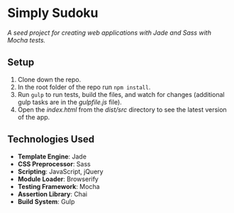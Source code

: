 # Simply Sudoku
*A seed project for creating web applications with Jade and Sass with Mocha tests.*

## Setup
1. Clone down the repo.
2. In the root folder of the repo run `npm install`.
3. Run `gulp` to run tests, build the files, and watch for changes (additional gulp tasks are in the *gulpfile.js* file).
4. Open the *index.html* from the *dist/src* directory to see the latest version of the app.

## Technologies Used
- **Template Engine**: Jade
- **CSS Preprocessor**: Sass
- **Scripting**: JavaScript, jQuery
- **Module Loader**: Browserify
- **Testing Framework**: Mocha
- **Assertion Library**: Chai
- **Build System**: Gulp